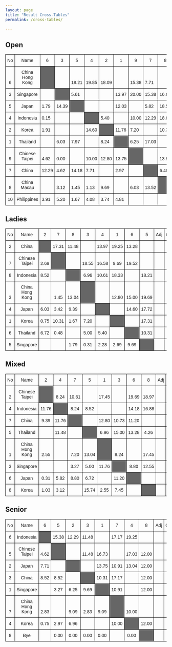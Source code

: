 ```yaml
---
layout: page
title: "Result Cross-Tables"
permalink: /cross-tables/

---
```


## Open
<style type="text/css">
.tg  {border-collapse:collapse;border-spacing:0;}
.tg td{border-color:black;border-style:solid;border-width:1px;font-family:Arial, sans-serif;font-size:14px;
  overflow:hidden;padding:10px 5px;word-break:normal;}
.tg th{border-color:black;border-style:solid;border-width:1px;font-family:Arial, sans-serif;font-size:14px;
  font-weight:normal;overflow:hidden;padding:10px 5px;word-break:normal;}
.tg .tg-f9n4{background-color:#666;text-align:left;vertical-align:bottom}
.tg .tg-8d8j{text-align:center;vertical-align:bottom}
.tg .tg-7zrl{text-align:left;vertical-align:bottom}
.tg .tg-kcps{background-color:#FFF;text-align:left;vertical-align:bottom}
</style>
<table class="tg">
<thead>
  <tr>
    <th class="tg-8d8j"><span style="font-weight:normal">No</span></th>
    <th class="tg-8d8j"><span style="font-weight:normal">Name</span></th>
    <th class="tg-8d8j"><span style="font-weight:normal">6</span></th>
    <th class="tg-8d8j"><span style="font-weight:normal">3</span></th>
    <th class="tg-8d8j"><span style="font-weight:normal">5</span></th>
    <th class="tg-8d8j"><span style="font-weight:normal">4</span></th>
    <th class="tg-8d8j"><span style="font-weight:normal">2</span></th>
    <th class="tg-8d8j"><span style="font-weight:normal">1</span></th>
    <th class="tg-8d8j"><span style="font-weight:normal">9</span></th>
    <th class="tg-8d8j"><span style="font-weight:normal">7</span></th>
    <th class="tg-8d8j"><span style="font-weight:normal">8</span></th>
    <th class="tg-8d8j"><span style="font-weight:normal">10</span></th>
    <th class="tg-8d8j"><span style="font-weight:normal">Adj</span></th>
    <th class="tg-8d8j"><span style="font-weight:normal">GP</span></th>
    <th class="tg-8d8j"><span style="font-weight:normal">Total</span></th>
    <th class="tg-8d8j"><span style="font-weight:normal">Rank</span></th>
  </tr>
</thead>
<tbody>
  <tr>
    <td class="tg-8d8j"><span style="font-weight:normal">6</span></td>
    <td class="tg-8d8j"><span style="font-weight:normal">China Hong Kong</span></td>
    <td class="tg-f9n4"></td>
    <td class="tg-7zrl"></td>
    <td class="tg-7zrl">18.21</td>
    <td class="tg-7zrl">19.85</td>
    <td class="tg-7zrl">18.09</td>
    <td class="tg-7zrl"></td>
    <td class="tg-7zrl">15.38</td>
    <td class="tg-7zrl">7.71</td>
    <td class="tg-7zrl"></td>
    <td class="tg-7zrl">16.09</td>
    <td class="tg-7zrl"></td>
    <td class="tg-8d8j"><span style="font-weight:normal">6</span></td>
    <td class="tg-7zrl">95.33</td>
    <td class="tg-8d8j"><span style="font-weight:normal">1</span></td>
  </tr>
  <tr>
    <td class="tg-8d8j"><span style="font-weight:normal">3</span></td>
    <td class="tg-8d8j"><span style="font-weight:normal">Singapore</span></td>
    <td class="tg-7zrl"></td>
    <td class="tg-f9n4"></td>
    <td class="tg-7zrl">5.61</td>
    <td class="tg-7zrl"></td>
    <td class="tg-7zrl"></td>
    <td class="tg-7zrl">13.97</td>
    <td class="tg-7zrl">20.00</td>
    <td class="tg-7zrl">15.38</td>
    <td class="tg-7zrl">16.88</td>
    <td class="tg-7zrl">14.80</td>
    <td class="tg-7zrl"></td>
    <td class="tg-8d8j"><span style="font-weight:normal">6</span></td>
    <td class="tg-7zrl">86.64</td>
    <td class="tg-8d8j"><span style="font-weight:normal">2</span></td>
  </tr>
  <tr>
    <td class="tg-8d8j"><span style="font-weight:normal">5</span></td>
    <td class="tg-8d8j"><span style="font-weight:normal">Japan</span></td>
    <td class="tg-7zrl">1.79</td>
    <td class="tg-7zrl">14.39</td>
    <td class="tg-f9n4"></td>
    <td class="tg-7zrl"></td>
    <td class="tg-7zrl"></td>
    <td class="tg-7zrl">12.03</td>
    <td class="tg-7zrl"></td>
    <td class="tg-7zrl">5.82</td>
    <td class="tg-7zrl">18.55</td>
    <td class="tg-7zrl">18.33</td>
    <td class="tg-7zrl"></td>
    <td class="tg-8d8j"><span style="font-weight:normal">6</span></td>
    <td class="tg-7zrl">70.91</td>
    <td class="tg-8d8j"><span style="font-weight:normal">3</span></td>
  </tr>
  <tr>
    <td class="tg-8d8j"><span style="font-weight:normal">4</span></td>
    <td class="tg-8d8j"><span style="font-weight:normal">Indonesia</span></td>
    <td class="tg-7zrl">0.15</td>
    <td class="tg-7zrl"></td>
    <td class="tg-7zrl"></td>
    <td class="tg-f9n4"></td>
    <td class="tg-7zrl">5.40</td>
    <td class="tg-7zrl"></td>
    <td class="tg-7zrl">10.00</td>
    <td class="tg-7zrl">12.29</td>
    <td class="tg-7zrl">18.87</td>
    <td class="tg-7zrl">15.92</td>
    <td class="tg-7zrl"></td>
    <td class="tg-8d8j"><span style="font-weight:normal">6</span></td>
    <td class="tg-7zrl">62.63</td>
    <td class="tg-8d8j"><span style="font-weight:normal">4</span></td>
  </tr>
  <tr>
    <td class="tg-8d8j"><span style="font-weight:normal">2</span></td>
    <td class="tg-8d8j"><span style="font-weight:normal">Korea</span></td>
    <td class="tg-7zrl">1.91</td>
    <td class="tg-7zrl"></td>
    <td class="tg-7zrl"></td>
    <td class="tg-7zrl">14.60</td>
    <td class="tg-f9n4"></td>
    <td class="tg-7zrl">11.76</td>
    <td class="tg-7zrl">7.20</td>
    <td class="tg-7zrl"></td>
    <td class="tg-7zrl">10.31</td>
    <td class="tg-7zrl">16.26</td>
    <td class="tg-7zrl"></td>
    <td class="tg-8d8j"><span style="font-weight:normal">6</span></td>
    <td class="tg-7zrl">62.04</td>
    <td class="tg-8d8j"><span style="font-weight:normal">5</span></td>
  </tr>
  <tr>
    <td class="tg-8d8j"><span style="font-weight:normal">1</span></td>
    <td class="tg-8d8j"><span style="font-weight:normal">Thailand</span></td>
    <td class="tg-7zrl"></td>
    <td class="tg-7zrl">6.03</td>
    <td class="tg-7zrl">7.97</td>
    <td class="tg-7zrl"></td>
    <td class="tg-7zrl">8.24</td>
    <td class="tg-f9n4"></td>
    <td class="tg-7zrl">6.25</td>
    <td class="tg-7zrl">17.03</td>
    <td class="tg-7zrl"></td>
    <td class="tg-7zrl">15.19</td>
    <td class="tg-7zrl"></td>
    <td class="tg-8d8j"><span style="font-weight:normal">6</span></td>
    <td class="tg-7zrl">60.71</td>
    <td class="tg-8d8j"><span style="font-weight:normal">6</span></td>
  </tr>
  <tr>
    <td class="tg-8d8j"><span style="font-weight:normal">9</span></td>
    <td class="tg-8d8j"><span style="font-weight:normal">Chinese Taipei</span></td>
    <td class="tg-7zrl">4.62</td>
    <td class="tg-7zrl">0.00</td>
    <td class="tg-7zrl"></td>
    <td class="tg-7zrl">10.00</td>
    <td class="tg-7zrl">12.80</td>
    <td class="tg-7zrl">13.75</td>
    <td class="tg-f9n4"></td>
    <td class="tg-7zrl"></td>
    <td class="tg-7zrl">13.97</td>
    <td class="tg-7zrl"></td>
    <td class="tg-7zrl"></td>
    <td class="tg-8d8j"><span style="font-weight:normal">6</span></td>
    <td class="tg-7zrl">55.14</td>
    <td class="tg-8d8j"><span style="font-weight:normal">7</span></td>
  </tr>
  <tr>
    <td class="tg-8d8j"><span style="font-weight:normal">7</span></td>
    <td class="tg-8d8j"><span style="font-weight:normal">China</span></td>
    <td class="tg-7zrl">12.29</td>
    <td class="tg-7zrl">4.62</td>
    <td class="tg-7zrl">14.18</td>
    <td class="tg-7zrl">7.71</td>
    <td class="tg-7zrl"></td>
    <td class="tg-7zrl">2.97</td>
    <td class="tg-7zrl"></td>
    <td class="tg-f9n4"></td>
    <td class="tg-7zrl">6.48</td>
    <td class="tg-7zrl"></td>
    <td class="tg-7zrl"></td>
    <td class="tg-8d8j"><span style="font-weight:normal">6</span></td>
    <td class="tg-7zrl">48.25</td>
    <td class="tg-8d8j"><span style="font-weight:normal">8</span></td>
  </tr>
  <tr>
    <td class="tg-8d8j"><span style="font-weight:normal">8</span></td>
    <td class="tg-8d8j"><span style="font-weight:normal">China Macau</span></td>
    <td class="tg-7zrl"></td>
    <td class="tg-7zrl">3.12</td>
    <td class="tg-7zrl">1.45</td>
    <td class="tg-7zrl">1.13</td>
    <td class="tg-7zrl">9.69</td>
    <td class="tg-7zrl"></td>
    <td class="tg-7zrl">6.03</td>
    <td class="tg-7zrl">13.52</td>
    <td class="tg-f9n4"></td>
    <td class="tg-kcps"></td>
    <td class="tg-7zrl"></td>
    <td class="tg-8d8j"><span style="font-weight:normal">6</span></td>
    <td class="tg-7zrl">34.94</td>
    <td class="tg-8d8j"><span style="font-weight:normal">9</span></td>
  </tr>
  <tr>
    <td class="tg-8d8j"><span style="font-weight:normal">10</span></td>
    <td class="tg-8d8j"><span style="font-weight:normal">Philippines</span></td>
    <td class="tg-7zrl">3.91</td>
    <td class="tg-7zrl">5.20</td>
    <td class="tg-7zrl">1.67</td>
    <td class="tg-7zrl">4.08</td>
    <td class="tg-7zrl">3.74</td>
    <td class="tg-7zrl">4.81</td>
    <td class="tg-7zrl"></td>
    <td class="tg-7zrl"></td>
    <td class="tg-kcps"></td>
    <td class="tg-f9n4"></td>
    <td class="tg-7zrl"></td>
    <td class="tg-8d8j"><span style="font-weight:normal">6</span></td>
    <td class="tg-7zrl">23.41</td>
    <td class="tg-8d8j"><span style="font-weight:normal">10</span></td>
  </tr>
</tbody>
</table>

## Ladies
<style type="text/css">
.tg  {border-collapse:collapse;border-spacing:0;}
.tg td{border-color:black;border-style:solid;border-width:1px;font-family:Arial, sans-serif;font-size:14px;
  overflow:hidden;padding:10px 5px;word-break:normal;}
.tg th{border-color:black;border-style:solid;border-width:1px;font-family:Arial, sans-serif;font-size:14px;
  font-weight:normal;overflow:hidden;padding:10px 5px;word-break:normal;}
.tg .tg-f9n4{background-color:#666;text-align:left;vertical-align:bottom}
.tg .tg-8d8j{text-align:center;vertical-align:bottom}
.tg .tg-7zrl{text-align:left;vertical-align:bottom}
</style>
<table class="tg">
<thead>
  <tr>
    <th class="tg-8d8j"><span style="font-weight:normal">No</span></th>
    <th class="tg-8d8j"><span style="font-weight:normal">Name</span></th>
    <th class="tg-8d8j"><span style="font-weight:normal">2</span></th>
    <th class="tg-8d8j"><span style="font-weight:normal">7</span></th>
    <th class="tg-8d8j"><span style="font-weight:normal">8</span></th>
    <th class="tg-8d8j"><span style="font-weight:normal">3</span></th>
    <th class="tg-8d8j"><span style="font-weight:normal">4</span></th>
    <th class="tg-8d8j"><span style="font-weight:normal">1</span></th>
    <th class="tg-8d8j"><span style="font-weight:normal">6</span></th>
    <th class="tg-8d8j"><span style="font-weight:normal">5</span></th>
    <th class="tg-8d8j"><span style="font-weight:normal">Adj</span></th>
    <th class="tg-8d8j"><span style="font-weight:normal">GP</span></th>
    <th class="tg-8d8j"><span style="font-weight:normal">Total</span></th>
    <th class="tg-8d8j"><span style="font-weight:normal">Rank</span></th>
  </tr>
</thead>
<tbody>
  <tr>
    <td class="tg-8d8j"><span style="font-weight:normal">2</span></td>
    <td class="tg-8d8j"><span style="font-weight:normal">China</span></td>
    <td class="tg-f9n4"></td>
    <td class="tg-8d8j"><span style="font-weight:normal">17.31</span></td>
    <td class="tg-8d8j"><span style="font-weight:normal">11.48</span></td>
    <td class="tg-8d8j"></td>
    <td class="tg-8d8j"><span style="font-weight:normal">13.97</span></td>
    <td class="tg-8d8j"><span style="font-weight:normal">19.25</span></td>
    <td class="tg-8d8j"><span style="font-weight:normal">13.28</span></td>
    <td class="tg-8d8j"></td>
    <td class="tg-7zrl"></td>
    <td class="tg-8d8j"><span style="font-weight:normal">5</span></td>
    <td class="tg-8d8j"><span style="font-weight:normal">75.29</span></td>
    <td class="tg-8d8j"><span style="font-weight:normal">1</span></td>
  </tr>
  <tr>
    <td class="tg-8d8j"><span style="font-weight:normal">7</span></td>
    <td class="tg-8d8j"><span style="font-weight:normal">Chinese Taipei</span></td>
    <td class="tg-8d8j"><span style="font-weight:normal">2.69</span></td>
    <td class="tg-f9n4"></td>
    <td class="tg-8d8j"></td>
    <td class="tg-8d8j"><span style="font-weight:normal">18.55</span></td>
    <td class="tg-8d8j"><span style="font-weight:normal">16.58</span></td>
    <td class="tg-8d8j"><span style="font-weight:normal">9.69</span></td>
    <td class="tg-8d8j"><span style="font-weight:normal">19.52</span></td>
    <td class="tg-8d8j"></td>
    <td class="tg-7zrl"></td>
    <td class="tg-8d8j"><span style="font-weight:normal">5</span></td>
    <td class="tg-8d8j"><span style="font-weight:normal">67.03</span></td>
    <td class="tg-8d8j"><span style="font-weight:normal">2</span></td>
  </tr>
  <tr>
    <td class="tg-8d8j"><span style="font-weight:normal">8</span></td>
    <td class="tg-8d8j"><span style="font-weight:normal">Indonesia</span></td>
    <td class="tg-8d8j"><span style="font-weight:normal">8.52</span></td>
    <td class="tg-8d8j"></td>
    <td class="tg-f9n4"></td>
    <td class="tg-8d8j"><span style="font-weight:normal">6.96</span></td>
    <td class="tg-8d8j"><span style="font-weight:normal">10.61</span></td>
    <td class="tg-8d8j"><span style="font-weight:normal">18.33</span></td>
    <td class="tg-8d8j"></td>
    <td class="tg-8d8j"><span style="font-weight:normal">18.21</span></td>
    <td class="tg-7zrl"></td>
    <td class="tg-8d8j"><span style="font-weight:normal">5</span></td>
    <td class="tg-8d8j"><span style="font-weight:normal">62.63</span></td>
    <td class="tg-8d8j"><span style="font-weight:normal">3</span></td>
  </tr>
  <tr>
    <td class="tg-8d8j"><span style="font-weight:normal">3</span></td>
    <td class="tg-8d8j"><span style="font-weight:normal">China Hong Kong</span></td>
    <td class="tg-8d8j"></td>
    <td class="tg-8d8j"><span style="font-weight:normal">1.45</span></td>
    <td class="tg-8d8j"><span style="font-weight:normal">13.04</span></td>
    <td class="tg-f9n4"></td>
    <td class="tg-8d8j"></td>
    <td class="tg-8d8j"><span style="font-weight:normal">12.80</span></td>
    <td class="tg-8d8j"><span style="font-weight:normal">15.00</span></td>
    <td class="tg-8d8j"><span style="font-weight:normal">19.69</span></td>
    <td class="tg-7zrl"></td>
    <td class="tg-8d8j"><span style="font-weight:normal">5</span></td>
    <td class="tg-8d8j"><span style="font-weight:normal">61.98</span></td>
    <td class="tg-8d8j"><span style="font-weight:normal">4</span></td>
  </tr>
  <tr>
    <td class="tg-8d8j"><span style="font-weight:normal">4</span></td>
    <td class="tg-8d8j"><span style="font-weight:normal">Japan</span></td>
    <td class="tg-8d8j"><span style="font-weight:normal">6.03</span></td>
    <td class="tg-8d8j"><span style="font-weight:normal">3.42</span></td>
    <td class="tg-8d8j"><span style="font-weight:normal">9.39</span></td>
    <td class="tg-8d8j"></td>
    <td class="tg-f9n4"></td>
    <td class="tg-8d8j"></td>
    <td class="tg-8d8j"><span style="font-weight:normal">14.60</span></td>
    <td class="tg-8d8j"><span style="font-weight:normal">17.72</span></td>
    <td class="tg-7zrl"></td>
    <td class="tg-8d8j"><span style="font-weight:normal">5</span></td>
    <td class="tg-8d8j"><span style="font-weight:normal">51.16</span></td>
    <td class="tg-8d8j"><span style="font-weight:normal">5</span></td>
  </tr>
  <tr>
    <td class="tg-8d8j"><span style="font-weight:normal">1</span></td>
    <td class="tg-8d8j"><span style="font-weight:normal">Korea</span></td>
    <td class="tg-8d8j"><span style="font-weight:normal">0.75</span></td>
    <td class="tg-8d8j"><span style="font-weight:normal">10.31</span></td>
    <td class="tg-8d8j"><span style="font-weight:normal">1.67</span></td>
    <td class="tg-8d8j"><span style="font-weight:normal">7.20</span></td>
    <td class="tg-8d8j"></td>
    <td class="tg-f9n4"></td>
    <td class="tg-8d8j"></td>
    <td class="tg-8d8j"><span style="font-weight:normal">17.31</span></td>
    <td class="tg-7zrl"></td>
    <td class="tg-8d8j"><span style="font-weight:normal">5</span></td>
    <td class="tg-8d8j"><span style="font-weight:normal">37.24</span></td>
    <td class="tg-8d8j"><span style="font-weight:normal">6</span></td>
  </tr>
  <tr>
    <td class="tg-8d8j"><span style="font-weight:normal">6</span></td>
    <td class="tg-8d8j"><span style="font-weight:normal">Thailand</span></td>
    <td class="tg-8d8j"><span style="font-weight:normal">6.72</span></td>
    <td class="tg-8d8j"><span style="font-weight:normal">0.48</span></td>
    <td class="tg-8d8j"></td>
    <td class="tg-8d8j"><span style="font-weight:normal">5.00</span></td>
    <td class="tg-8d8j"><span style="font-weight:normal">5.40</span></td>
    <td class="tg-8d8j"></td>
    <td class="tg-f9n4"></td>
    <td class="tg-8d8j"><span style="font-weight:normal">10.31</span></td>
    <td class="tg-7zrl"></td>
    <td class="tg-8d8j"><span style="font-weight:normal">5</span></td>
    <td class="tg-8d8j"><span style="font-weight:normal">27.91</span></td>
    <td class="tg-8d8j"><span style="font-weight:normal">7</span></td>
  </tr>
  <tr>
    <td class="tg-8d8j"><span style="font-weight:normal">5</span></td>
    <td class="tg-8d8j"><span style="font-weight:normal">Singapore</span></td>
    <td class="tg-8d8j"></td>
    <td class="tg-8d8j"></td>
    <td class="tg-8d8j"><span style="font-weight:normal">1.79</span></td>
    <td class="tg-8d8j"><span style="font-weight:normal">0.31</span></td>
    <td class="tg-8d8j"><span style="font-weight:normal">2.28</span></td>
    <td class="tg-8d8j"><span style="font-weight:normal">2.69</span></td>
    <td class="tg-8d8j"><span style="font-weight:normal">9.69</span></td>
    <td class="tg-f9n4"></td>
    <td class="tg-7zrl"></td>
    <td class="tg-8d8j"><span style="font-weight:normal">5</span></td>
    <td class="tg-8d8j"><span style="font-weight:normal">16.76</span></td>
    <td class="tg-8d8j"><span style="font-weight:normal">8</span></td>
  </tr>
</tbody>
</table>

## Mixed
<style type="text/css">
.tg  {border-collapse:collapse;border-spacing:0;}
.tg td{border-color:black;border-style:solid;border-width:1px;font-family:Arial, sans-serif;font-size:14px;
  overflow:hidden;padding:10px 5px;word-break:normal;}
.tg th{border-color:black;border-style:solid;border-width:1px;font-family:Arial, sans-serif;font-size:14px;
  font-weight:normal;overflow:hidden;padding:10px 5px;word-break:normal;}
.tg .tg-f9n4{background-color:#666;text-align:left;vertical-align:bottom}
.tg .tg-8d8j{text-align:center;vertical-align:bottom}
.tg .tg-7zrl{text-align:left;vertical-align:bottom}
</style>
<table class="tg">
<thead>
  <tr>
    <th class="tg-8d8j"><span style="font-weight:normal">No</span></th>
    <th class="tg-8d8j"><span style="font-weight:normal">Name</span></th>
    <th class="tg-8d8j"><span style="font-weight:normal">2</span></th>
    <th class="tg-8d8j"><span style="font-weight:normal">4</span></th>
    <th class="tg-8d8j"><span style="font-weight:normal">7</span></th>
    <th class="tg-8d8j"><span style="font-weight:normal">5</span></th>
    <th class="tg-8d8j"><span style="font-weight:normal">1</span></th>
    <th class="tg-8d8j"><span style="font-weight:normal">3</span></th>
    <th class="tg-8d8j"><span style="font-weight:normal">6</span></th>
    <th class="tg-8d8j"><span style="font-weight:normal">8</span></th>
    <th class="tg-8d8j"><span style="font-weight:normal">Adj</span></th>
    <th class="tg-8d8j"><span style="font-weight:normal">GP</span></th>
    <th class="tg-8d8j"><span style="font-weight:normal">Total</span></th>
    <th class="tg-8d8j"><span style="font-weight:normal">Rank</span></th>
  </tr>
</thead>
<tbody>
  <tr>
    <td class="tg-8d8j"><span style="font-weight:normal">2</span></td>
    <td class="tg-8d8j"><span style="font-weight:normal">Chinese Taipei</span></td>
    <td class="tg-f9n4"></td>
    <td class="tg-8d8j"><span style="font-weight:normal">8.24</span></td>
    <td class="tg-8d8j"><span style="font-weight:normal">10.61</span></td>
    <td class="tg-8d8j"></td>
    <td class="tg-8d8j"><span style="font-weight:normal">17.45</span></td>
    <td class="tg-8d8j"></td>
    <td class="tg-8d8j"><span style="font-weight:normal">19.69</span></td>
    <td class="tg-8d8j"><span style="font-weight:normal">18.97</span></td>
    <td class="tg-7zrl"></td>
    <td class="tg-8d8j"><span style="font-weight:normal">5</span></td>
    <td class="tg-8d8j"><span style="font-weight:normal">74.96</span></td>
    <td class="tg-8d8j"><span style="font-weight:normal">1</span></td>
  </tr>
  <tr>
    <td class="tg-8d8j"><span style="font-weight:normal">4</span></td>
    <td class="tg-8d8j"><span style="font-weight:normal">Indonesia</span></td>
    <td class="tg-8d8j"><span style="font-weight:normal">11.76</span></td>
    <td class="tg-f9n4"></td>
    <td class="tg-8d8j"><span style="font-weight:normal">8.24</span></td>
    <td class="tg-8d8j"><span style="font-weight:normal">8.52</span></td>
    <td class="tg-8d8j"></td>
    <td class="tg-8d8j"></td>
    <td class="tg-8d8j"><span style="font-weight:normal">14.18</span></td>
    <td class="tg-8d8j"><span style="font-weight:normal">16.88</span></td>
    <td class="tg-7zrl"></td>
    <td class="tg-8d8j"><span style="font-weight:normal">5</span></td>
    <td class="tg-8d8j"><span style="font-weight:normal">59.58</span></td>
    <td class="tg-8d8j"><span style="font-weight:normal">2</span></td>
  </tr>
  <tr>
    <td class="tg-8d8j"><span style="font-weight:normal">7</span></td>
    <td class="tg-8d8j"><span style="font-weight:normal">China</span></td>
    <td class="tg-8d8j"><span style="font-weight:normal">9.39</span></td>
    <td class="tg-8d8j"><span style="font-weight:normal">11.76</span></td>
    <td class="tg-f9n4"></td>
    <td class="tg-8d8j"></td>
    <td class="tg-8d8j"><span style="font-weight:normal">12.80</span></td>
    <td class="tg-8d8j"><span style="font-weight:normal">10.73</span></td>
    <td class="tg-8d8j"><span style="font-weight:normal">11.20</span></td>
    <td class="tg-8d8j"></td>
    <td class="tg-7zrl"></td>
    <td class="tg-8d8j"><span style="font-weight:normal">5</span></td>
    <td class="tg-8d8j"><span style="font-weight:normal">55.88</span></td>
    <td class="tg-8d8j"><span style="font-weight:normal">3</span></td>
  </tr>
  <tr>
    <td class="tg-8d8j"><span style="font-weight:normal">5</span></td>
    <td class="tg-8d8j"><span style="font-weight:normal">Thailand</span></td>
    <td class="tg-8d8j"></td>
    <td class="tg-8d8j"><span style="font-weight:normal">11.48</span></td>
    <td class="tg-8d8j"></td>
    <td class="tg-f9n4"></td>
    <td class="tg-8d8j"><span style="font-weight:normal">6.96</span></td>
    <td class="tg-8d8j"><span style="font-weight:normal">15.00</span></td>
    <td class="tg-8d8j"><span style="font-weight:normal">13.28</span></td>
    <td class="tg-8d8j"><span style="font-weight:normal">4.26</span></td>
    <td class="tg-7zrl"></td>
    <td class="tg-8d8j"><span style="font-weight:normal">5</span></td>
    <td class="tg-8d8j"><span style="font-weight:normal">50.98</span></td>
    <td class="tg-8d8j"><span style="font-weight:normal">4</span></td>
  </tr>
  <tr>
    <td class="tg-8d8j"><span style="font-weight:normal">1</span></td>
    <td class="tg-8d8j"><span style="font-weight:normal">China Hong Kong</span></td>
    <td class="tg-8d8j"><span style="font-weight:normal">2.55</span></td>
    <td class="tg-8d8j"></td>
    <td class="tg-8d8j"><span style="font-weight:normal">7.20</span></td>
    <td class="tg-8d8j"><span style="font-weight:normal">13.04</span></td>
    <td class="tg-f9n4"></td>
    <td class="tg-8d8j"><span style="font-weight:normal">8.24</span></td>
    <td class="tg-8d8j"></td>
    <td class="tg-8d8j"><span style="font-weight:normal">17.45</span></td>
    <td class="tg-7zrl"></td>
    <td class="tg-8d8j"><span style="font-weight:normal">5</span></td>
    <td class="tg-8d8j"><span style="font-weight:normal">48.48</span></td>
    <td class="tg-8d8j"><span style="font-weight:normal">5</span></td>
  </tr>
  <tr>
    <td class="tg-8d8j"><span style="font-weight:normal">3</span></td>
    <td class="tg-8d8j"><span style="font-weight:normal">Singapore</span></td>
    <td class="tg-8d8j"></td>
    <td class="tg-8d8j"></td>
    <td class="tg-8d8j"><span style="font-weight:normal">3.27</span></td>
    <td class="tg-8d8j"><span style="font-weight:normal">5.00</span></td>
    <td class="tg-8d8j"><span style="font-weight:normal">11.76</span></td>
    <td class="tg-f9n4"></td>
    <td class="tg-8d8j"><span style="font-weight:normal">8.80</span></td>
    <td class="tg-8d8j"><span style="font-weight:normal">12.55</span></td>
    <td class="tg-7zrl"></td>
    <td class="tg-8d8j"><span style="font-weight:normal">5</span></td>
    <td class="tg-8d8j"><span style="font-weight:normal">41.38</span></td>
    <td class="tg-8d8j"><span style="font-weight:normal">6</span></td>
  </tr>
  <tr>
    <td class="tg-8d8j"><span style="font-weight:normal">6</span></td>
    <td class="tg-8d8j"><span style="font-weight:normal">Japan</span></td>
    <td class="tg-8d8j"><span style="font-weight:normal">0.31</span></td>
    <td class="tg-8d8j"><span style="font-weight:normal">5.82</span></td>
    <td class="tg-8d8j"><span style="font-weight:normal">8.80</span></td>
    <td class="tg-8d8j"><span style="font-weight:normal">6.72</span></td>
    <td class="tg-8d8j"></td>
    <td class="tg-8d8j"><span style="font-weight:normal">11.20</span></td>
    <td class="tg-f9n4"></td>
    <td class="tg-8d8j"></td>
    <td class="tg-7zrl"></td>
    <td class="tg-8d8j"><span style="font-weight:normal">5</span></td>
    <td class="tg-8d8j"><span style="font-weight:normal">32.85</span></td>
    <td class="tg-8d8j"><span style="font-weight:normal">7</span></td>
  </tr>
  <tr>
    <td class="tg-8d8j"><span style="font-weight:normal">8</span></td>
    <td class="tg-8d8j"><span style="font-weight:normal">Korea</span></td>
    <td class="tg-8d8j"><span style="font-weight:normal">1.03</span></td>
    <td class="tg-8d8j"><span style="font-weight:normal">3.12</span></td>
    <td class="tg-8d8j"></td>
    <td class="tg-8d8j"><span style="font-weight:normal">15.74</span></td>
    <td class="tg-8d8j"><span style="font-weight:normal">2.55</span></td>
    <td class="tg-8d8j"><span style="font-weight:normal">7.45</span></td>
    <td class="tg-8d8j"></td>
    <td class="tg-f9n4"></td>
    <td class="tg-7zrl"></td>
    <td class="tg-8d8j"><span style="font-weight:normal">5</span></td>
    <td class="tg-8d8j"><span style="font-weight:normal">29.89</span></td>
    <td class="tg-8d8j"><span style="font-weight:normal">8</span></td>
  </tr>
</tbody>
</table>


## Senior

<style type="text/css">
.tg  {border-collapse:collapse;border-spacing:0;}
.tg td{border-color:black;border-style:solid;border-width:1px;font-family:Arial, sans-serif;font-size:14px;
  overflow:hidden;padding:10px 5px;word-break:normal;}
.tg th{border-color:black;border-style:solid;border-width:1px;font-family:Arial, sans-serif;font-size:14px;
  font-weight:normal;overflow:hidden;padding:10px 5px;word-break:normal;}
.tg .tg-f9n4{background-color:#666;text-align:left;vertical-align:bottom}
.tg .tg-8d8j{text-align:center;vertical-align:bottom}
.tg .tg-7zrl{text-align:left;vertical-align:bottom}
</style>
<table class="tg">
<thead>
  <tr>
    <th class="tg-8d8j"><span style="font-weight:normal">No</span></th>
    <th class="tg-8d8j"><span style="font-weight:normal">Name</span></th>
    <th class="tg-8d8j"><span style="font-weight:normal">6</span></th>
    <th class="tg-8d8j"><span style="font-weight:normal">5</span></th>
    <th class="tg-8d8j"><span style="font-weight:normal">2</span></th>
    <th class="tg-8d8j"><span style="font-weight:normal">3</span></th>
    <th class="tg-8d8j"><span style="font-weight:normal">1</span></th>
    <th class="tg-8d8j"><span style="font-weight:normal">7</span></th>
    <th class="tg-8d8j"><span style="font-weight:normal">4</span></th>
    <th class="tg-8d8j"><span style="font-weight:normal">8</span></th>
    <th class="tg-8d8j"><span style="font-weight:normal">Adj</span></th>
    <th class="tg-8d8j"><span style="font-weight:normal">GP</span></th>
    <th class="tg-8d8j"><span style="font-weight:normal">Total</span></th>
    <th class="tg-8d8j"><span style="font-weight:normal">Rank</span></th>
  </tr>
</thead>
<tbody>
  <tr>
    <td class="tg-8d8j"><span style="font-weight:normal">6</span></td>
    <td class="tg-8d8j"><span style="font-weight:normal">Indonesia</span></td>
    <td class="tg-f9n4"></td>
    <td class="tg-8d8j"><span style="font-weight:normal">15.38</span></td>
    <td class="tg-8d8j"><span style="font-weight:normal">12.29</span></td>
    <td class="tg-8d8j"><span style="font-weight:normal">11.48</span></td>
    <td class="tg-8d8j"></td>
    <td class="tg-8d8j"><span style="font-weight:normal">17.17</span></td>
    <td class="tg-8d8j"><span style="font-weight:normal">19.25</span></td>
    <td class="tg-8d8j"></td>
    <td class="tg-7zrl"></td>
    <td class="tg-8d8j"><span style="font-weight:normal">5</span></td>
    <td class="tg-8d8j"><span style="font-weight:normal">75.57</span></td>
    <td class="tg-8d8j"><span style="font-weight:normal">1</span></td>
  </tr>
  <tr>
    <td class="tg-8d8j"><span style="font-weight:normal">5</span></td>
    <td class="tg-8d8j"><span style="font-weight:normal">Chinese Taipei</span></td>
    <td class="tg-8d8j"><span style="font-weight:normal">4.62</span></td>
    <td class="tg-f9n4"></td>
    <td class="tg-8d8j"></td>
    <td class="tg-8d8j"><span style="font-weight:normal">11.48</span></td>
    <td class="tg-8d8j"><span style="font-weight:normal">16.73</span></td>
    <td class="tg-8d8j"></td>
    <td class="tg-8d8j"><span style="font-weight:normal">17.03</span></td>
    <td class="tg-8d8j"><span style="font-weight:normal">12.00</span></td>
    <td class="tg-7zrl"></td>
    <td class="tg-8d8j"><span style="font-weight:normal">5</span></td>
    <td class="tg-8d8j"><span style="font-weight:normal">61.86</span></td>
    <td class="tg-8d8j"><span style="font-weight:normal">2</span></td>
  </tr>
  <tr>
    <td class="tg-8d8j"><span style="font-weight:normal">2</span></td>
    <td class="tg-8d8j"><span style="font-weight:normal">Japan</span></td>
    <td class="tg-8d8j"><span style="font-weight:normal">7.71</span></td>
    <td class="tg-8d8j"></td>
    <td class="tg-f9n4"></td>
    <td class="tg-8d8j"></td>
    <td class="tg-8d8j"><span style="font-weight:normal">13.75</span></td>
    <td class="tg-8d8j"><span style="font-weight:normal">10.91</span></td>
    <td class="tg-8d8j"><span style="font-weight:normal">13.04</span></td>
    <td class="tg-8d8j"><span style="font-weight:normal">12.00</span></td>
    <td class="tg-7zrl"></td>
    <td class="tg-8d8j"><span style="font-weight:normal">5</span></td>
    <td class="tg-8d8j"><span style="font-weight:normal">57.41</span></td>
    <td class="tg-8d8j"><span style="font-weight:normal">3</span></td>
  </tr>
  <tr>
    <td class="tg-8d8j"><span style="font-weight:normal">3</span></td>
    <td class="tg-8d8j"><span style="font-weight:normal">China</span></td>
    <td class="tg-8d8j"><span style="font-weight:normal">8.52</span></td>
    <td class="tg-8d8j"><span style="font-weight:normal">8.52</span></td>
    <td class="tg-8d8j"></td>
    <td class="tg-f9n4"></td>
    <td class="tg-8d8j"><span style="font-weight:normal">10.31</span></td>
    <td class="tg-8d8j"><span style="font-weight:normal">17.17</span></td>
    <td class="tg-8d8j"></td>
    <td class="tg-8d8j"><span style="font-weight:normal">12.00</span></td>
    <td class="tg-7zrl"></td>
    <td class="tg-8d8j"><span style="font-weight:normal">5</span></td>
    <td class="tg-8d8j"><span style="font-weight:normal">56.52</span></td>
    <td class="tg-8d8j"><span style="font-weight:normal">4</span></td>
  </tr>
  <tr>
    <td class="tg-8d8j"><span style="font-weight:normal">1</span></td>
    <td class="tg-8d8j"><span style="font-weight:normal">Singapore</span></td>
    <td class="tg-8d8j"></td>
    <td class="tg-8d8j"><span style="font-weight:normal">3.27</span></td>
    <td class="tg-8d8j"><span style="font-weight:normal">6.25</span></td>
    <td class="tg-8d8j"><span style="font-weight:normal">9.69</span></td>
    <td class="tg-f9n4"></td>
    <td class="tg-8d8j"><span style="font-weight:normal">10.91</span></td>
    <td class="tg-8d8j"></td>
    <td class="tg-8d8j"><span style="font-weight:normal">12.00</span></td>
    <td class="tg-7zrl"></td>
    <td class="tg-8d8j"><span style="font-weight:normal">5</span></td>
    <td class="tg-8d8j"><span style="font-weight:normal">42.12</span></td>
    <td class="tg-8d8j"><span style="font-weight:normal">5</span></td>
  </tr>
  <tr>
    <td class="tg-8d8j"><span style="font-weight:normal">7</span></td>
    <td class="tg-8d8j"><span style="font-weight:normal">China Hong Kong</span></td>
    <td class="tg-8d8j"><span style="font-weight:normal">2.83</span></td>
    <td class="tg-8d8j"></td>
    <td class="tg-8d8j"><span style="font-weight:normal">9.09</span></td>
    <td class="tg-8d8j"><span style="font-weight:normal">2.83</span></td>
    <td class="tg-8d8j"><span style="font-weight:normal">9.09</span></td>
    <td class="tg-f9n4"></td>
    <td class="tg-8d8j"><span style="font-weight:normal">10.00</span></td>
    <td class="tg-8d8j"></td>
    <td class="tg-7zrl"></td>
    <td class="tg-8d8j"><span style="font-weight:normal">5</span></td>
    <td class="tg-8d8j"><span style="font-weight:normal">33.84</span></td>
    <td class="tg-8d8j"><span style="font-weight:normal">6</span></td>
  </tr>
  <tr>
    <td class="tg-8d8j"><span style="font-weight:normal">4</span></td>
    <td class="tg-8d8j"><span style="font-weight:normal">Korea</span></td>
    <td class="tg-8d8j"><span style="font-weight:normal">0.75</span></td>
    <td class="tg-8d8j"><span style="font-weight:normal">2.97</span></td>
    <td class="tg-8d8j"><span style="font-weight:normal">6.96</span></td>
    <td class="tg-8d8j"></td>
    <td class="tg-8d8j"></td>
    <td class="tg-8d8j"><span style="font-weight:normal">10.00</span></td>
    <td class="tg-f9n4"></td>
    <td class="tg-8d8j"><span style="font-weight:normal">12.00</span></td>
    <td class="tg-7zrl"></td>
    <td class="tg-8d8j"><span style="font-weight:normal">5</span></td>
    <td class="tg-8d8j"><span style="font-weight:normal">32.68</span></td>
    <td class="tg-8d8j"><span style="font-weight:normal">7</span></td>
  </tr>
  <tr>
    <td class="tg-8d8j"><span style="font-weight:normal">8</span></td>
    <td class="tg-8d8j"><span style="font-weight:normal">Bye</span></td>
    <td class="tg-8d8j"></td>
    <td class="tg-8d8j"><span style="font-weight:normal">0.00</span></td>
    <td class="tg-8d8j"><span style="font-weight:normal">0.00</span></td>
    <td class="tg-8d8j"><span style="font-weight:normal">0.00</span></td>
    <td class="tg-8d8j"><span style="font-weight:normal">0.00</span></td>
    <td class="tg-8d8j"></td>
    <td class="tg-8d8j"><span style="font-weight:normal">0.00</span></td>
    <td class="tg-f9n4"></td>
    <td class="tg-7zrl"></td>
    <td class="tg-8d8j"><span style="font-weight:normal">5</span></td>
    <td class="tg-8d8j"><span style="font-weight:normal">0.00</span></td>
    <td class="tg-8d8j"><span style="font-weight:normal">8</span></td>
  </tr>
</tbody>
</table>